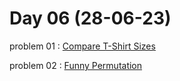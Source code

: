 # Day 06 (28-06-23)

problem 01 : [ Compare T-Shirt Sizes ](https://codeforces.com/contest/1741/problem/A)

problem 02 : [ Funny Permutation ](https://codeforces.com/contest/1741/problem/B)
